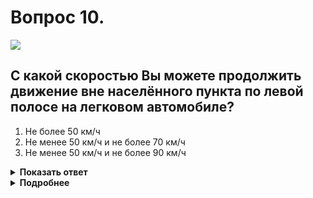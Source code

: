 # Вопрос 10.

![](https://s.drom.ru/i24227/pdd/tickets/2016/1542608223.jpg)

## С какой скоростью Вы можете продолжить движение вне населённого пункта по левой полосе на легковом автомобиле?

1. Не более 50 км/ч
2. Не менее 50 км/ч и не более 70 км/ч
3. Не менее 50 км/ч и не более 90 км/ч

<details>
<summary><b>Показать ответ</b></summary>
Правильный ответ: 3
</details>
<details>
<summary><b>Подробнее</b></summary>
Над левой полосой висит знак 4.6 «Ограничение минимальной скорости» с табличкой 8.14 «Полоса движения», указывающей полосу движения, на которую распространяется действие знака. Скорость движения по левой полосе не должна быть менее 50 км/ч и не должна превышать допустимой для легковых автомобилей вне населённых пунктов, т.е. не более 90 км/ч.
(«Дорожные знаки», пункт 10.3 ПДД)
</details>